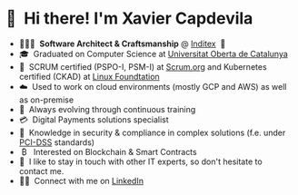 <!--
**xcapdevila/xcapdevila** is a ✨ _special_ ✨ repository because its `README.md` (this file) appears on your GitHub profile.

Here are some ideas to get you started:

- 🔭 I’m currently working on ...
- 🌱 I’m currently learning ...
- 👯 I’m looking to collaborate on ...
- 🤔 I’m looking for help with ...
- 💬 Ask me about ...
- 📫 How to reach me: ...
- 😄 Pronouns: ...
- ⚡ Fun fact: ...
-->

# 👋 &nbsp;Hi there! I'm Xavier Capdevila

- 👨🏻‍💻&nbsp;&nbsp;__Software Architect & Craftsmanship__ @ [Inditex](https://www.inditex.com/)&nbsp;&nbsp;👔
- 🎓&nbsp;&nbsp;Graduated on Computer Science at [Universitat Oberta de Catalunya](https://estudis.uoc.edu/ca/graus/enginyeria-informatica/presentacio)
- 🏅&nbsp;&nbsp;SCRUM certified (PSPO-I, PSM-I) at [Scrum.org](https://www.scrum.org/) and Kubernetes certified (CKAD) at [Linux Foundtation](https://www.linuxfoundation.org/)
- ☁️&nbsp;&nbsp;Used to work on cloud environments (mostly GCP and AWS) as well as on-premise
- 🌱&nbsp;&nbsp;Always evolving through continuous training
- 💳&nbsp;&nbsp;Digital Payments solutions specialist
- 👮&nbsp;&nbsp;Knowledge in security & compliance in complex solutions (f.e. under [PCI-DSS](https://www.pcisecuritystandards.org/) standards)
- &nbsp;₿&nbsp;&nbsp;&nbsp;Interested on Blockchain & Smart Contracts
- 💬&nbsp;&nbsp;I like to stay in touch with other IT experts, so don't hesitate to contact me.
- 🤝🏻&nbsp;&nbsp;Connect with me on [LinkedIn](https://linkedin.com/in/xcapdevila)
</br>
